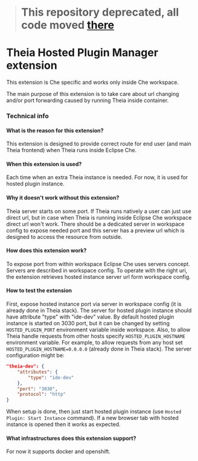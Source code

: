 > # This repository deprecated, all code moved [there](https://github.com/eclipse/che-theia/tree/master/extensions/che-theia-hosted-plugin-manager-extension)

# Theia Hosted Plugin Manager extension

This extension is Che specific and works only inside Che workspace.

The main purpose of this extension is to take care about url changing and/or port forwarding caused by running Theia inside container.

### Technical info

#### What is the reason for this extension?

This extension is designed to provide correct route for end user (and main Theia frontend) when Theia runs inside Eclipse Che.

#### When this extension is used?

Each time when an extra Theia instance is needed.
For now, it is used for hosted plugin instance.

#### Why it doesn't work without this extension?

Theia server starts on some port.
If Theia runs natively a user can just use direct url, but in case when Theia is running inside Eclipse Che workspace direct url won't work. There should be a dedicated server in workspace config to expose needed port and this server has a preview url which is designed to access the resource from outside.

#### How does this extension work?

To expose port from within workspace Eclipse Che uses servers concept. Servers are described in workspace config. To operate with the right uri, the extension retrieves hosted instance server url form workspace config.

#### How to test the extension

First, expose hosted instance port via server in workspace config (it is already done in Theia stack).
The server for hosted plugin instance should have attribute "type" with "ide-dev" value.
By default hosted plugin instance is started on 3030 port, but it can be changed by setting `HOSTED_PLUGIN_PORT` environment variable inside workspace. Also, to allow Theia handle requests from other hosts specify `HOSTED_PLUGIN_HOSTNAME` environment variable. For example, to allow requests from any host set `HOSTED_PLUGIN_HOSTNAME=0.0.0.0` (already done in Theia stack).
The server configuration might be:

```json
"theia-dev": {
    "attributes": {
        "type": "ide-dev"
    },
    "port": "3030",
    "protocol": "http"
}
```

When setup is done, then just start hosted plugin instance (use `Hosted Plugin: Start Instance` command). If a new browser tab with hosted instance is opened then it works as expected.

#### What infrastructures does this extension support?

For now it supports docker and openshift.
